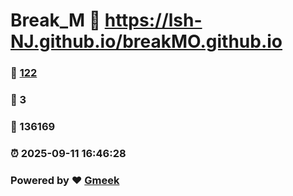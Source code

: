 # Break_M :link: https://lsh-NJ.github.io/breakMO.github.io 
### :page_facing_up: [122](https://lsh-NJ.github.io/breakMO.github.io/tag.html) 
### :speech_balloon: 3 
### :hibiscus: 136169 
### :alarm_clock: 2025-09-11 16:46:28 
### Powered by :heart: [Gmeek](https://github.com/Meekdai/Gmeek)
